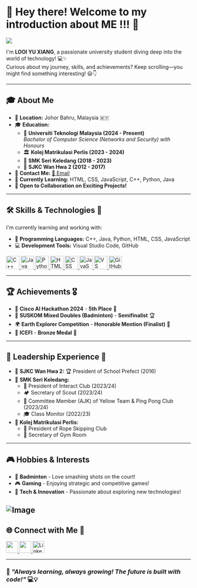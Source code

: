 # 👋 Hey there! Welcome to my introduction about ME !!! 🚀  
![](https://user-images.githubusercontent.com/18350557/176309783-0785949b-9127-417c-8b55-ab5a4333674e.gif)  

I'm **LOOI YU XIANG**, a passionate university student diving deep into the world of technology! 💻✨  
Curious about my journey, skills, and achievements? Keep scrolling—you might find something interesting! 😃👇  

---

## 🎓 About Me  
- 📍 **Location:** Johor Bahru, Malaysia 🇲🇾  
- 🎓 **Education:**  
  - 🏫 **Universiti Teknologi Malaysia (2024 - Present)**  
    *Bachelor of Computer Science (Networks and Security) with Honours*  
  - 🏛️ **Kolej Matrikulasi Perlis (2023 - 2024)**  
  - 🏫 **SMK Seri Keledang (2018 - 2023)**  
  - 🏫 **SJKC Wan Hwa 2 (2012 - 2017)**  
- 📩 **Contact Me:** [📧 Email](mailto:lyx878lvyuxiang@gmail.com)  
- 🌱 **Currently Learning:** HTML, CSS, JavaScript, C++, Python, Java  
- 🤝 **Open to Collaboration on Exciting Projects!**  

---

## 🛠 Skills & Technologies 🚀  
I'm currently learning and working with:  
- 🔹 **Programming Languages:** C++, Java, Python, HTML, CSS, JavaScript  
- 💻 **Development Tools:** Visual Studio Code, GitHub  

<p align="left">
  <a href="https://docs.microsoft.com/en-us/cpp/?view=msvc-170" target="_blank" rel="noreferrer">
    <img src="https://raw.githubusercontent.com/danielcranney/readme-generator/main/public/icons/skills/cplusplus-colored.svg" width="36" height="36" alt="C++" />
  </a>
  <a href="https://www.oracle.com/java/" target="_blank" rel="noreferrer">
    <img src="https://raw.githubusercontent.com/danielcranney/readme-generator/main/public/icons/skills/java-colored.svg" width="36" height="36" alt="Java" />
  </a>
  <a href="https://www.python.org/" target="_blank" rel="noreferrer">
    <img src="https://raw.githubusercontent.com/danielcranney/readme-generator/main/public/icons/skills/python-colored.svg" width="36" height="36" alt="Python" />
</a>
  <a href="https://developer.mozilla.org/en-US/docs/Glossary/HTML5" target="_blank" rel="noreferrer">
    <img src="https://raw.githubusercontent.com/danielcranney/readme-generator/main/public/icons/skills/html5-colored.svg" width="36" height="36" alt="HTML5" />
  </a>
  <a href="https://developer.mozilla.org/en-US/docs/Web/CSS" target="_blank" rel="noreferrer">
    <img src="https://raw.githubusercontent.com/danielcranney/readme-generator/main/public/icons/skills/css3-colored.svg" width="36" height="36" alt="CSS" />
</a>
<a href="https://developer.mozilla.org/en-US/docs/Web/JavaScript" target="_blank" rel="noreferrer">
    <img src="https://raw.githubusercontent.com/danielcranney/readme-generator/main/public/icons/skills/javascript-colored.svg" width="36" height="36" alt="JavaScript" />
</a>
<a href="https://code.visualstudio.com/" target="_blank" rel="noreferrer">
    <img src="https://raw.githubusercontent.com/danielcranney/readme-generator/main/public/icons/skills/visualstudiocode.svg" width="36" height="36" alt="VS Code" />
</a>
<a href="https://github.com/" target="_blank" rel="noreferrer">
    <img src="https://raw.githubusercontent.com/danielcranney/readme-generator/main/public/icons/socials/github.svg" width="36" height="36" alt="GitHub" />
</a>

</p>

---

## 🏆 Achievements 🎖️  
- 🏅 **Cisco AI Hackathon 2024** - **5th Place** 🥉  
- 🏸 **SUSKOM Mixed Doubles (Badminton)** - **Semifinalist** 🏆  
- 🌍 **Earth Explorer Competition** - **Honorable Mention (Finalist)** 🏅  
- 🏅 **ICEFI** - **Bronze Medal** 🥉  

---

## 🏅 Leadership Experience 👑  
- 🏫 **SJKC Wan Hwa 2:** 🏆 President of School Prefect (2016)  
- 🏫 **SMK Seri Keledang:**  
  - 🤝 President of Interact Club (2023/24)  
  - 🏕️ Secretary of Scout (2023/24)  
  - 🏅 Committee Member (AJK) of Yellow Team & Ping Pong Club (2023/24)  
  - 🎓 Class Monitor (2022/23)  
- 🏫 **Kolej Matrikulasi Perlis:**  
  - 🔗 President of Rope Skipping Club  
  - 💪 Secretary of Gym Room  

---

## 🎮 Hobbies & Interests  
- 🏸 **Badminton** - Love smashing shots on the court!  
- 🎮 **Gaming** - Enjoying strategic and competitive games!  
- 🧩 **Tech & Innovation** - Passionate about exploring new technologies!
  
![Image](https://github.com/user-attachments/assets/87c2b8d9-a875-415b-81b5-295c4dfcbea5)
---

## 🌐 Connect with Me 💬  
<p align="left">
  <a href="https://github.com/looiyuxiang" target="_blank" rel="noreferrer">
    <img src="https://raw.githubusercontent.com/danielcranney/readme-generator/main/public/icons/socials/github.svg" width="32" height="32" />
  </a>
  <a href="http://www.instagram.com/yuxiang6254" target="_blank" rel="noreferrer">
    <img src="https://raw.githubusercontent.com/danielcranney/readme-generator/main/public/icons/socials/instagram.svg" width="32" height="32" />
  </a>
  <a href="https://www.linkedin.com/in/yu-xiang-looi-744b75332/" target="_blank" rel="noreferrer">
    <img src="https://raw.githubusercontent.com/danielcranney/readme-generator/main/public/icons/socials/linkedin.svg" width="32" height="32" alt="LinkedIn" />
</a>

  
</p>

---

### 🚀 *"Always learning, always growing! The future is built with code!"* 💻💡

